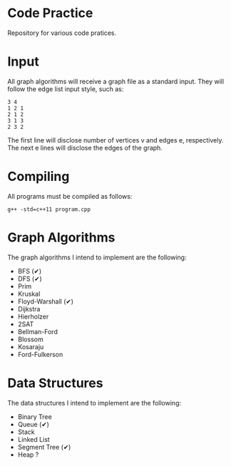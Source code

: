 # Code Practice
Repository for various code pratices.

# Input

All graph algorithms will receive a graph file as a standard input.
They will follow the edge list input style, such as:
```
3 4
1 2 1
2 1 2
3 1 3
2 3 2
```
The first line will disclose number of vertices v and edges e, respectively. The
next e lines will disclose the edges of the graph.  

# Compiling
All programs must be compiled as follows:
```
g++ -std=c++11 program.cpp
```
# Graph Algorithms
The graph algorithms I intend to implement are the following:
* BFS (✔)
* DFS (✔)
* Prim
* Kruskal
* Floyd-Warshall (✔)
* Dijkstra
* Hierholzer
* 2SAT
* Bellman-Ford
* Blossom
* Kosaraju
* Ford-Fulkerson

# Data Structures
The data structures I intend to implement are the following:
* Binary Tree
* Queue (✔)
* Stack
* Linked List
* Segment Tree (✔)
* Heap ?
